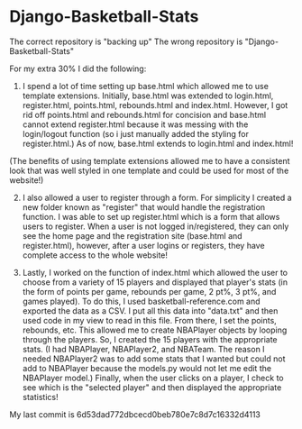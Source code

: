 # Django-Basketball-Stats

The correct repository is "backing up"
The wrong repository is "Django-Basketball-Stats"

For my extra 30% I did the following:

1. I spend a lot of time setting up base.html which allowed me to use template extensions. Initially, base.html was 
extended to login.html, register.html, points.html, rebounds.html and index.html. However, I got rid off points.html
and rebounds.html for concision and base.html cannot extend register.html because it was messing with the login/logout
function (so i just manually added the styling for register.html.) As of now, base.html extends to login.html and index.html!

(The benefits of using template extensions allowed me to have a consistent look that was well styled in one template and could be used for most of the website!)

2. I also allowed a user to register through a form. For simplicity I created a new folder known as "register" 
that would handle the registration function. I was able to set up register.html which is a form that allows users
to register. When a user is not logged in/registered, they can only see the home page and the registration site
(base.html and register.html), however, after a user logins or registers, they have complete access to the whole website!


3. Lastly, I worked on the function of index.html which allowed the user to choose from a variety of 15 players
and displayed that player's stats (in the form of points per game, rebounds per game, 2 pt%, 3 pt%, and games played). 
To do this, I used basketball-reference.com and exported the data as a CSV. I put all this data into "data.txt" and then used 
code in my view to read in this file. From there, I set the points, rebounds, etc. This allowed me to create NBAPlayer objects by 
looping through the players. So, I created the 15 players with the appropriate stats. (I had NBAPlayer, NBAPlayer2, and NBATeam.
The reason I needed NBAPlayer2 was to add some stats that I wanted but could not add to NBAPlayer because the models.py would
not let me edit the NBAPlayer model.) Finally, when the user clicks on a player, I check to see which is the "selected player" and
then displayed the appropriate statistics!

My last commit is 6d53dad772dbcecd0beb780e7c8d7c16332d4113
